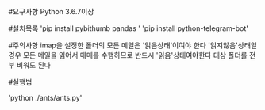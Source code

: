 #요구사항 
Python 3.6.7이상


#설치목록
'pip install pybithumb pandas '
'pip install python-telegram-bot'


#주의사항
imap을 설정한 폴더의 모든 메일은 '읽음상태'이여야 한다
'읽지않음'상태일 경우 모든 메일을 읽어서 매매를 수행하므로 
반드시 '읽음'상태여야한다
대상 폴더를 전부 비워도 된다


#실행법

'python ./ants/ants.py'
